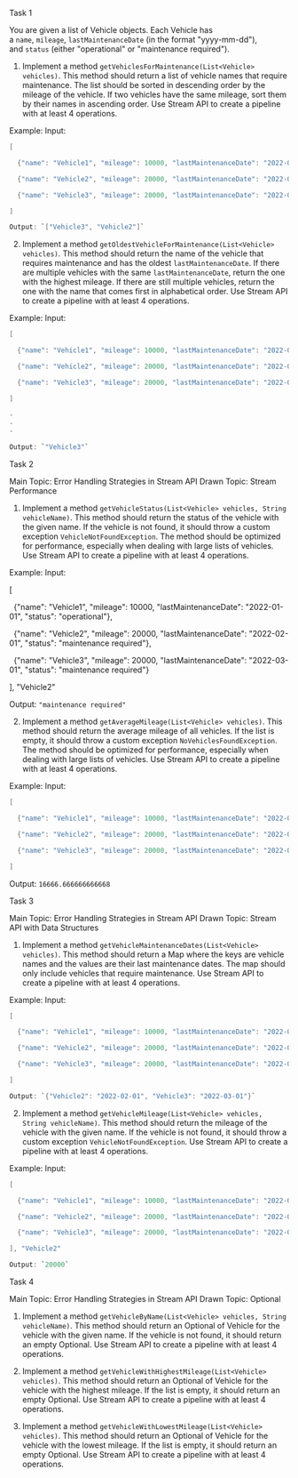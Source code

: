 Task 1

You are given a list of Vehicle objects. Each Vehicle has a `name`, `mileage`, `lastMaintenanceDate` (in the format "yyyy-mm-dd"), and `status` (either "operational" or "maintenance required").

1. Implement a method `getVehiclesForMaintenance(List<Vehicle> vehicles)`. This method should return a list of vehicle names that require maintenance. The list should be sorted in descending order by the mileage of the vehicle. If two vehicles have the same mileage, sort them by their names in ascending order. Use Stream API to create a pipeline with at least 4 operations.

Example: Input:
```java
[

  {"name": "Vehicle1", "mileage": 10000, "lastMaintenanceDate": "2022-01-01", "status": "operational"},

  {"name": "Vehicle2", "mileage": 20000, "lastMaintenanceDate": "2022-02-01", "status": "maintenance required"},

  {"name": "Vehicle3", "mileage": 20000, "lastMaintenanceDate": "2022-03-01", "status": "maintenance required"}

]

Output: `["Vehicle3", "Vehicle2"]`
```
2. Implement a method `getOldestVehicleForMaintenance(List<Vehicle> vehicles)`. This method should return the name of the vehicle that requires maintenance and has the oldest `lastMaintenanceDate`. If there are multiple vehicles with the same `lastMaintenanceDate`, return the one with the highest mileage. If there are still multiple vehicles, return the one with the name that comes first in alphabetical order. Use Stream API to create a pipeline with at least 4 operations.

Example: Input:
```java
[

  {"name": "Vehicle1", "mileage": 10000, "lastMaintenanceDate": "2022-01-01", "status": "operational"},

  {"name": "Vehicle2", "mileage": 20000, "lastMaintenanceDate": "2022-02-01", "status": "maintenance required"},

  {"name": "Vehicle3", "mileage": 20000, "lastMaintenanceDate": "2022-01-01", "status": "maintenance required"}

]

- 
- 
- 

Output: `"Vehicle3"`
```
Task 2

Main Topic: Error Handling Strategies in Stream API Drawn Topic: Stream Performance

1. Implement a method `getVehicleStatus(List<Vehicle> vehicles, String vehicleName)`. This method should return the status of the vehicle with the given name. If the vehicle is not found, it should throw a custom exception `VehicleNotFoundException`. The method should be optimized for performance, especially when dealing with large lists of vehicles. Use Stream API to create a pipeline with at least 4 operations.

Example: Input:

[

  {"name": "Vehicle1", "mileage": 10000, "lastMaintenanceDate": "2022-01-01", "status": "operational"},

  {"name": "Vehicle2", "mileage": 20000, "lastMaintenanceDate": "2022-02-01", "status": "maintenance required"},

  {"name": "Vehicle3", "mileage": 20000, "lastMaintenanceDate": "2022-03-01", "status": "maintenance required"}

], "Vehicle2"

Output: `"maintenance required"`

2. Implement a method `getAverageMileage(List<Vehicle> vehicles)`. This method should return the average mileage of all vehicles. If the list is empty, it should throw a custom exception `NoVehiclesFoundException`. The method should be optimized for performance, especially when dealing with large lists of vehicles. Use Stream API to create a pipeline with at least 4 operations.

Example: Input:
```java
[

  {"name": "Vehicle1", "mileage": 10000, "lastMaintenanceDate": "2022-01-01", "status": "operational"},

  {"name": "Vehicle2", "mileage": 20000, "lastMaintenanceDate": "2022-02-01", "status": "maintenance required"},

  {"name": "Vehicle3", "mileage": 20000, "lastMaintenanceDate": "2022-03-01", "status": "maintenance required"}

]
```
Output: `16666.666666666668`

Task 3

Main Topic: Error Handling Strategies in Stream API Drawn Topic: Stream API with Data Structures

1. Implement a method `getVehicleMaintenanceDates(List<Vehicle> vehicles)`. This method should return a Map where the keys are vehicle names and the values are their last maintenance dates. The map should only include vehicles that require maintenance. Use Stream API to create a pipeline with at least 4 operations.

Example: Input:
```java
[

  {"name": "Vehicle1", "mileage": 10000, "lastMaintenanceDate": "2022-01-01", "status": "operational"},

  {"name": "Vehicle2", "mileage": 20000, "lastMaintenanceDate": "2022-02-01", "status": "maintenance required"},

  {"name": "Vehicle3", "mileage": 20000, "lastMaintenanceDate": "2022-03-01", "status": "maintenance required"}

]

Output: `{"Vehicle2": "2022-02-01", "Vehicle3": "2022-03-01"}`
```
2. Implement a method `getVehicleMileage(List<Vehicle> vehicles, String vehicleName)`. This method should return the mileage of the vehicle with the given name. If the vehicle is not found, it should throw a custom exception `VehicleNotFoundException`. Use Stream API to create a pipeline with at least 4 operations.

Example: Input:
```java
[

  {"name": "Vehicle1", "mileage": 10000, "lastMaintenanceDate": "2022-01-01", "status": "operational"},

  {"name": "Vehicle2", "mileage": 20000, "lastMaintenanceDate": "2022-02-01", "status": "maintenance required"},

  {"name": "Vehicle3", "mileage": 20000, "lastMaintenanceDate": "2022-03-01", "status": "maintenance required"}

], "Vehicle2"

Output: `20000`
```
Task 4

Main Topic: Error Handling Strategies in Stream API Drawn Topic: Optional

1. Implement a method `getVehicleByName(List<Vehicle> vehicles, String vehicleName)`. This method should return an Optional of Vehicle for the vehicle with the given name. If the vehicle is not found, it should return an empty Optional. Use Stream API to create a pipeline with at least 4 operations.
    
2. Implement a method `getVehicleWithHighestMileage(List<Vehicle> vehicles)`. This method should return an Optional of Vehicle for the vehicle with the highest mileage. If the list is empty, it should return an empty Optional. Use Stream API to create a pipeline with at least 4 operations.
    
3. Implement a method `getVehicleWithLowestMileage(List<Vehicle> vehicles)`. This method should return an Optional of Vehicle for the vehicle with the lowest mileage. If the list is empty, it should return an empty Optional. Use Stream API to create a pipeline with at least 4 operations.